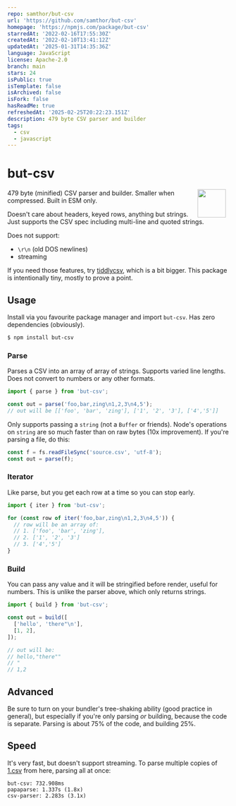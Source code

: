 ```yaml
---
repo: samthor/but-csv
url: 'https://github.com/samthor/but-csv'
homepage: 'https://npmjs.com/package/but-csv'
starredAt: '2022-02-16T17:55:30Z'
createdAt: '2022-02-10T13:41:12Z'
updatedAt: '2025-01-31T14:35:36Z'
language: JavaScript
license: Apache-2.0
branch: main
stars: 24
isPublic: true
isTemplate: false
isArchived: false
isFork: false
hasReadMe: true
refreshedAt: '2025-02-25T20:22:23.151Z'
description: 479 byte CSV parser and builder
tags:
  - csv
  - javascript
---
```


# but-csv

<img src="https://storage.googleapis.com/hwhistlr.appspot.com/assets/but-csv.png" width="64" height="64" align="right" hspace="8" />

479 byte (minified) CSV parser and builder.
Smaller when compressed.
Built in ESM only.

Doesn't care about headers, keyed rows, anything but strings.
Just supports the CSV spec including multi-line and quoted strings.

Does not support:
- `\r\n` (old DOS newlines)
- streaming

If you need those features, try [tiddlycsv](https://www.npmjs.com/package/tiddlycsv), which is a bit bigger.
This package is intentionally tiny, mostly to prove a point.

## Usage

Install via you favourite package manager and import `but-csv`.
Has zero dependencies (obviously).

```bash
$ npm install but-csv
```

### Parse

Parses a CSV into an array of array of strings.
Supports varied line lengths.
Does not convert to numbers or any other formats.

```js
import { parse } from 'but-csv';

const out = parse('foo,bar,zing\n1,2,3\n4,5');
// out will be [['foo', 'bar', 'zing'], ['1', '2', '3'], ['4','5']]
```

Only supports passing a `string` (not a `Buffer` or friends).
Node's operations on `string` are so much faster than on raw bytes (10x improvement).
If you're parsing a file, do this:

```js
const f = fs.readFileSync('source.csv', 'utf-8');
const out = parse(f);
```

### Iterator

Like parse, but you get each row at a time so you can stop early.

```js
import { iter } from 'but-csv';

for (const row of iter('foo,bar,zing\n1,2,3\n4,5')) {
  // row will be an array of:
  // 1. ['foo', 'bar', 'zing'],
  // 2. ['1', '2', '3']
  // 3. ['4','5']
}
```

### Build

You can pass any value and it will be stringified before render, useful for numbers.
This is unlike the parser above, which only returns strings.

```js
import { build } from 'but-csv';

const out = build([
  ['hello', 'there"\n'],
  [1, 2],
]);

// out will be:
// hello,"there""
// "
// 1,2
```

## Advanced

Be sure to turn on your bundler's tree-shaking ability (good practice in general), but especially if you're only parsing _or_ building, because the code is separate.
Parsing is about 75% of the code, and building 25%.

## Speed

It's very fast, but doesn't support streaming.
To parse multiple copies of [1.csv](https://github.com/Keyang/csvbench/blob/master/1.csv) from here, parsing all at once:

```
but-csv: 732.908ms
papaparse: 1.337s (1.8x)
csv-parser: 2.283s (3.1x)
```
